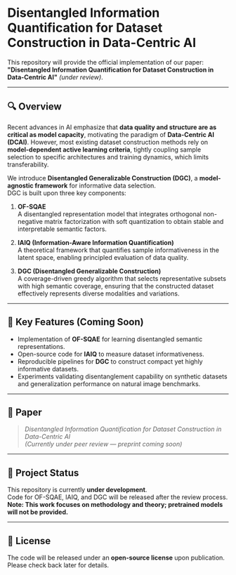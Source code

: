 # Disentangled Information Quantification for Dataset Construction in Data-Centric AI

This repository will provide the official implementation of our paper:  
**"Disentangled Information Quantification for Dataset Construction in Data-Centric AI"** *(under review)*.

---

## 🔍 Overview

Recent advances in AI emphasize that **data quality and structure are as critical as model capacity**, motivating the paradigm of **Data-Centric AI (DCAI)**. However, most existing dataset construction methods rely on **model-dependent active learning criteria**, tightly coupling sample selection to specific architectures and training dynamics, which limits transferability.  

We introduce **Disentangled Generalizable Construction (DGC)**, a **model-agnostic framework** for informative data selection.  
DGC is built upon three key components:

1. **OF-SQAE**  
   A disentangled representation model that integrates orthogonal non-negative matrix factorization with soft quantization to obtain stable and interpretable semantic factors.

2. **IAIQ (Information-Aware Information Quantification)**  
   A theoretical framework that quantifies sample informativeness in the latent space, enabling principled evaluation of data quality.

3. **DGC (Disentangled Generalizable Construction)**  
   A coverage-driven greedy algorithm that selects representative subsets with high semantic coverage, ensuring that the constructed dataset effectively represents diverse modalities and variations.

---

## 📌 Key Features (Coming Soon)

- Implementation of **OF-SQAE** for learning disentangled semantic representations.  
- Open-source code for **IAIQ** to measure dataset informativeness.  
- Reproducible pipelines for **DGC** to construct compact yet highly informative datasets.  
- Experiments validating disentanglement capability on synthetic datasets and generalization performance on natural image benchmarks.  

---

## 📖 Paper

> *Disentangled Information Quantification for Dataset Construction in Data-Centric AI*  
> *(Currently under peer review — preprint coming soon)*

---

## 🚧 Project Status

This repository is currently **under development**.  
Code for OF-SQAE, IAIQ, and DGC will be released after the review process.  
**Note: This work focuses on methodology and theory; pretrained models will not be provided.**

---

## 📜 License

The code will be released under an **open-source license** upon publication.  
Please check back later for details.

